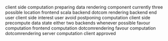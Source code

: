 client side computation preparing data rendering component currently three possible location frontend scala backend dotcom rendering backend end user client side interest user avoid postponing computation client side precompute data state either two backends whenever possible favour computation frontend computation dotcomrendering favour computation dotcomrendering server computation client approved
